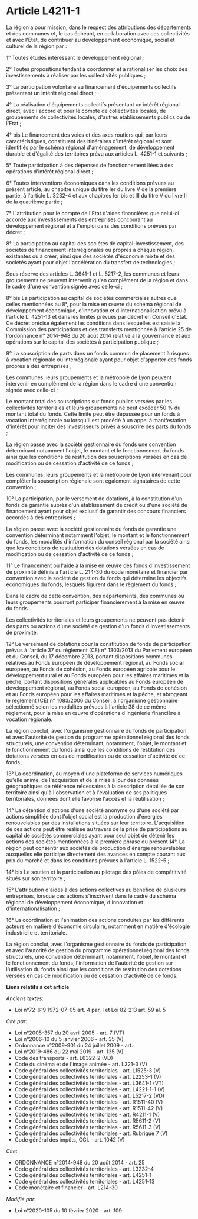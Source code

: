 # Article L4211-1

La région a pour mission, dans le respect des attributions des départements et des communes et, le cas échéant, en
collaboration avec ces collectivités et avec l'Etat, de contribuer au développement économique, social et culturel de la
région par :

1° Toutes études intéressant le développement régional ;

2° Toutes propositions tendant à coordonner et à rationaliser les choix des investissements à réaliser par les collectivités
publiques ;

3° La participation volontaire au financement d'équipements collectifs présentant un intérêt régional direct ;

4° La réalisation d'équipements collectifs présentant un intérêt régional direct, avec l'accord et pour le compte de
collectivités locales, de groupements de collectivités locales, d'autres établissements publics ou de l'Etat ;

4° bis Le financement des voies et des axes routiers qui, par leurs caractéristiques, constituent des itinéraires d'intérêt
régional et sont identifiés par le schéma régional d'aménagement, de développement durable et d'égalité des territoires prévu
aux articles L. 4251-1 et suivants ;

5° Toute participation à des dépenses de fonctionnement liées à des opérations d'intérêt régional direct ;

6° Toutes interventions économiques dans les conditions prévues au présent article, au chapitre unique du titre Ier du livre
V de la première partie, à l'article L. 3232-4 et aux chapitres Ier bis et III du titre V du livre II de la quatrième
partie ;

7° L'attribution pour le compte de l'Etat d'aides financières que celui-ci accorde aux investissements des entreprises
concourant au développement régional et à l'emploi dans des conditions prévues par décret ;

8° La participation au capital des sociétés de capital-investissement, des sociétés de financement interrégionales ou propres
à chaque région, existantes ou à créer, ainsi que des sociétés d'économie mixte et des sociétés ayant pour objet
l'accélération du transfert de technologies ;

Sous réserve des articles L. 3641-1 et L. 5217-2, les communes et leurs groupements ne peuvent intervenir qu'en complément de
la région et dans le cadre d'une convention signée avec celle-ci ;

8° bis La participation au capital de sociétés commerciales autres que celles mentionnées au 8°, pour la mise en œuvre du
schéma régional de développement économique, d'innovation et d'internationalisation prévu à l'article L. 4251-13 et dans les
limites prévues par décret en Conseil d'Etat. Ce décret précise également les conditions dans lesquelles est saisie la
Commission des participations et des transferts mentionnée à l'article 25 de l'ordonnance n° 2014-948 du 20 août 2014
relative à la gouvernance et aux opérations sur le capital des sociétés à participation publique ;

9° La souscription de parts dans un fonds commun de placement à risques à vocation régionale ou interrégionale ayant pour
objet d'apporter des fonds propres à des entreprises ;

Les communes, leurs groupements et la métropole de Lyon peuvent intervenir en complément de la région dans le cadre d'une
convention signée avec celle-ci ;

Le montant total des souscriptions sur fonds publics versées par les collectivités territoriales et leurs groupements ne peut
excéder 50 % du montant total du fonds. Cette limite peut être dépassée pour un fonds à vocation interrégionale ou lorsqu'il
est procédé à un appel à manifestation d'intérêt pour inciter des investisseurs privés à souscrire des parts du fonds ;

La région passe avec la société gestionnaire du fonds une convention déterminant notamment l'objet, le montant et le
fonctionnement du fonds ainsi que les conditions de restitution des souscriptions versées en cas de modification ou de
cessation d'activité de ce fonds ;

Les communes, leurs groupements et la métropole de Lyon intervenant pour compléter la souscription régionale sont également
signataires de cette convention ;

10° La participation, par le versement de dotations, à la constitution d'un fonds de garantie auprès d'un établissement de
crédit ou d'une société de financement ayant pour objet exclusif de garantir des concours financiers accordés à des
entreprises ;

La région passe avec la société gestionnaire du fonds de garantie une convention déterminant notamment l'objet, le montant et
le fonctionnement du fonds, les modalités d'information du conseil régional par la société ainsi que les conditions de
restitution des dotations versées en cas de modification ou de cessation d'activité de ce fonds ;

11° Le financement ou l'aide à la mise en œuvre des fonds d'investissement de proximité définis à l'article L. 214-30 du code
monétaire et financier par convention avec la société de gestion du fonds qui détermine les objectifs économiques du fonds,
lesquels figurent dans le règlement du fonds ;

Dans le cadre de cette convention, des départements, des communes ou leurs groupements pourront participer financièrement à
la mise en œuvre du fonds.

Les collectivités territoriales et leurs groupements ne peuvent pas détenir des parts ou actions d'une société de gestion
d'un fonds d'investissements de proximité.

12° Le versement de dotations pour la constitution de fonds de participation prévus à l'article 37 du règlement (CE) n°
1303/2013 du Parlement européen et du Conseil, du 17 décembre 2013, portant dispositions communes relatives au Fonds européen
de développement régional, au Fonds social européen, au Fonds de cohésion, au Fonds européen agricole pour le développement
rural et au Fonds européen pour les affaires maritimes et la pêche, portant dispositions générales applicables au Fonds
européen de développement régional, au Fonds social européen, au Fonds de cohésion et au Fonds européen pour les affaires
maritimes et la pêche, et abrogeant le règlement (CE) n° 1083/2006 du Conseil, à l'organisme gestionnaire sélectionné selon
les modalités prévues à l'article 38 de ce même règlement, pour la mise en œuvre d'opérations d'ingénierie financière à
vocation régionale.

La région conclut, avec l'organisme gestionnaire du fonds de participation et avec l'autorité de gestion du programme
opérationnel régional des fonds structurels, une convention déterminant, notamment, l'objet, le montant et le fonctionnement
du fonds ainsi que les conditions de restitution des dotations versées en cas de modification ou de cessation d'activité de
ce fonds ;

13° La coordination, au moyen d'une plateforme de services numériques qu'elle anime, de l'acquisition et de la mise à jour
des données géographiques de référence nécessaires à la description détaillée de son territoire ainsi qu'à l'observation et à
l'évaluation de ses politiques territoriales, données dont elle favorise l'accès et la réutilisation ;

14° La détention d'actions d'une société anonyme ou d'une société par actions simplifiée dont l'objet social est la
production d'énergies renouvelables par des installations situées sur leur territoire. L'acquisition de ces actions peut être
réalisée au travers de la prise de participations au capital de sociétés commerciales ayant pour seul objet de détenir les
actions des sociétés mentionnées à la première phrase du présent 14°. La région peut consentir aux sociétés de production
d'énergie renouvelables auxquelles elle participe directement des avances en compte courant aux prix du marché et dans les
conditions prévues à l'article L. 1522-5 ;

14° bis Le soutien et la participation au pilotage des pôles de compétitivité situés sur son territoire ;

15° L'attribution d'aides à des actions collectives au bénéfice de plusieurs entreprises, lorsque ces actions s'inscrivent
dans le cadre du schéma régional de développement économique, d'innovation et d'internationalisation ;

16° La coordination et l'animation des actions conduites par les différents acteurs en matière d'économie circulaire,
notamment en matière d'écologie industrielle et territoriale.

La région conclut, avec l'organisme gestionnaire du fonds de participation et avec l'autorité de gestion du programme
opérationnel régional des fonds structurels, une convention déterminant, notamment, l'objet, le montant et le fonctionnement
du fonds, l'information de l'autorité de gestion sur l'utilisation du fonds ainsi que les conditions de restitution des
dotations versées en cas de modification ou de cessation d'activité de ce fonds.

**Liens relatifs à cet article**

_Anciens textes_:

  - Loi n°72-619 1972-07-05 art. 4 par. I et Loi 82-213 art. 59 al. 5

_Cité par_:

  - Loi n°2005-357 du 20 avril 2005 - art. 7 (VT)
  - Loi n°2006-10 du 5 janvier 2006 - art. 35 (V)
  - Ordonnance n°2009-901 du 24 juillet 2009 - art.
  - Loi n°2019-486 du 22 mai 2019 - art. 135 (V)
  - Code des transports - art. L6322-2 (VD)
  - Code du cinéma et de l'image animée - art. L321-3 (V)
  - Code général des collectivités territoriales - art. L1525-3 (V)
  - Code général des collectivités territoriales - art. L2253-1 (V)
  - Code général des collectivités territoriales - art. L3641-1 (VT)
  - Code général des collectivités territoriales - art. L4221-1-1 (V)
  - Code général des collectivités territoriales - art. L5217-2 (VD)
  - Code général des collectivités territoriales - art. R1511-40 (V)
  - Code général des collectivités territoriales - art. R1511-42 (V)
  - Code général des collectivités territoriales - art. R4211-1 (V)
  - Code général des collectivités territoriales - art. R5611-2 (V)
  - Code général des collectivités territoriales - art. R5611-3 (V)
  - Code général des collectivités territoriales - art. Rubrique 7 (V)
  - Code général des impôts, CGI. - art. 1042 (V)

_Cite_:

  - ORDONNANCE n°2014-948 du 20 août 2014 - art. 25
  - Code général des collectivités territoriales - art. L3232-4
  - Code général des collectivités territoriales - art. L4251-1
  - Code général des collectivités territoriales - art. L4251-13
  - Code monétaire et financier - art. L214-30

_Modifié par_:

  - Loi n°2020-105 du 10 février 2020 - art. 109
